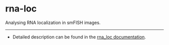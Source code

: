 # rna-loc
Analysing RNA localization in smFISH images. 

---

- Detailed description can be found in the [rna_loc documentation](https://muellerflorian.github.io/rna-loc/).
